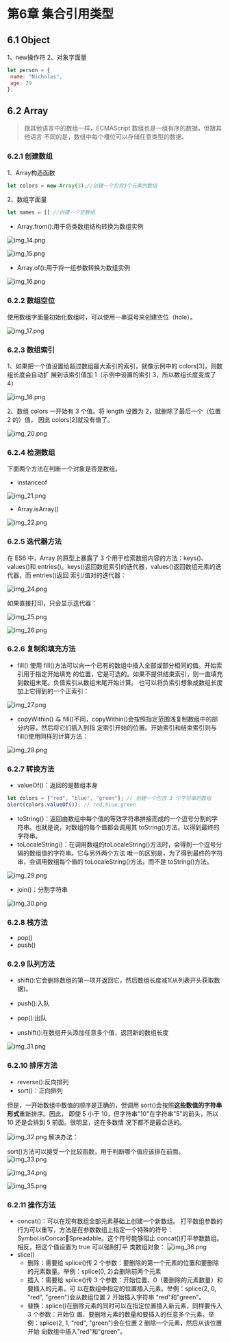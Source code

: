 # 第6章 集合引用类型
## 6.1 Object
1、new操作符
2、对象字面量
```javascript
let person = { 
 name: "Nicholas", 
 age: 29 
}; 
```
## 6.2 Array
> 跟其他语言中的数组一样，ECMAScript 数组也是一组有序的数据，但跟其他语言
不同的是，数组中每个槽位可以存储任意类型的数据。

### 6.2.1 创建数组
1、Array构造函数
```javascript
let colors = new Array(3);//创建一个包含3个元素的数组
```
2、数组字面量
```javascript
let names = [] //创建一个空数组
```
- Array.from():用于将类数组结构转换为数组实例

![img_14.png](img_14.png)

![img_15.png](img_15.png)
- Array.of():用于将一组参数转换为数组实例

![img_16.png](img_16.png)
### 6.2.2 数组空位
使用数组字面量初始化数组时，可以使用一串逗号来创建空位（hole）。

![img_17.png](img_17.png)
### 6.2.3 数组索引
1、如果把一个值设置给超过数组最大索引的索引，就像示例中的 colors[3]，则数组长度会自动扩
展到该索引值加 1（示例中设置的索引 3，所以数组长度变成了 4）

![img_18.png](img_18.png)

2、数组 colors 一开始有 3 个值。将 length 设置为 2，就删除了最后一个（位置 2 的）值，
因此 colors[2]就没有值了。

![img_20.png](img_20.png)
### 6.2.4 检测数组
下面两个方法在判断一个对象是否是数组。
- instanceof

![img_21.png](img_21.png)
- Array.isArray()

![img_22.png](img_22.png)
### 6.2.5 迭代器方法
在 ES6 中，Array 的原型上暴露了 3 个用于检索数组内容的方法：keys()、values()和
entries()。keys()返回数组索引的迭代器，values()返回数组元素的迭代器，而 entries()返回
索引/值对的迭代器：

![img_24.png](img_24.png)

如果直接打印，只会显示迭代器：

![img_25.png](img_25.png)

![img_26.png](img_26.png)
### 6.2.6 复制和填充方法
- fill()
使用 fill()方法可以向一个已有的数组中插入全部或部分相同的值。开始索引用于指定开始填充
的位置，它是可选的。如果不提供结束索引，则一直填充到数组末尾。负值索引从数组末尾开始计算。
也可以将负索引想象成数组长度加上它得到的一个正索引：

![img_27.png](img_27.png)
- copyWithin()
与 fill()不同，copyWithin()会按照指定范围浅复制数组中的部分内容，然后将它们插入到指
定索引开始的位置。开始索引和结束索引则与 fill()使用同样的计算方法：

![img_28.png](img_28.png)
### 6.2.7 转换方法
- valueOf()：返回的是数组本身
```javascript
let colors = ["red", "blue", "green"]; // 创建一个包含 3 个字符串的数组
alert(colors.valueOf()); // red,blue,green
```
- toString()：返回由数组中每个值的等效字符串拼接而成的一个逗号分割的字符串。也就是说，对数组的每个值都会调用其 toString()方法，以得到最终的字符串。
- toLocaleString()：在调用数组的toLocaleString()方法时，会得到一个逗号分隔的数组值的字符串。它与另外两个方法
唯一的区别是，为了得到最终的字符串，会调用数组每个值的 toLocaleString()方法，而不是
toString()方法。

![img_29.png](img_29.png)
- join()：分割字符串

![img_30.png](img_30.png)
### 6.2.8 栈方法
- pop()
- push()
### 6.2.9 队列方法
- shift():它会删除数组的第一项并返回它，然后数组长度减1(从列表开头获取数据)。
- push():入队


- pop():出队
- unshift():在数组开头添加任意多个值，返回新的数组长度

![img_31.png](img_31.png)
### 6.2.10 排序方法
- reverse():反向排列
- sort()：正向排列

但是，一开始数组中数值的顺序是正确的，但调用 sort()会按照**这些数值的字符串形式**重新排序。因此，
即使 5 小于 10，但字符串"10"在字符串"5"的前头，所以 10 还是会排到 5 前面。很明显，这在多数情
况下都不是最合适的。

![img_32.png](img_32.png)
解决办法：

sort()方法可以接受一个比较函数，用于判断哪个值应该排在前面。
![img_33.png](img_33.png)

![img_34.png](img_34.png)

![img_35.png](img_35.png)

### 6.2.11 操作方法
- concat()：可以在现有数组全部元素基础上创建一个新数组。
打平数组参数的行为可以重写，方法是在参数数组上指定一个特殊的符号：Symbol.isConcatSpreadable。这个符号能够阻止 concat()打平参数数组。相反，把这个值设置为 true 可以强制打平
类数组对象：
![img_36.png](img_36.png)
- slice()
  - 删除：需要给 splice()传 2 个参数：要删除的第一个元素的位置和要删除的元素数量。举例：splice(0, 2)会删除前两个元素
  - 插入：需要给 splice()传 3 个参数：开始位置、0（要删除的元素数量）和要插入的元素，可
以在数组中指定的位置插入元素。举例：splice(2, 0, "red", "green")会从数组位置 2 开始插入字符串
"red"和"green"。
  - 替换：splice()在删除元素的同时可以在指定位置插入新元素，同样要传入 3 个参数：开始位
置、要删除元素的数量和要插入的任意多个元素。举例：splice(2, 1, "red", "green")会在位置 2 删除一个元素，然后从该位置开始
向数组中插入"red"和"green"。
